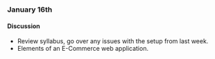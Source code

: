 ### January 16th

#### Discussion
* Review syllabus, go over any issues with the setup from last week.
* Elements of an E-Commerce web application.
